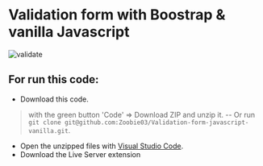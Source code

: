 # Validation form with Boostrap & vanilla Javascript
![validate](https://user-images.githubusercontent.com/74169935/154175277-29f2c342-7832-47f0-8d3d-926d41e2ac33.png)

## For run this code:
- Download this code.
> with the green button 'Code' => Download ZIP and unzip it.
-- Or run `git clone git@github.com:Zoobie03/Validation-form-javascript-vanilla.git`.
- Open the unzipped files with [Visual Studio Code](https://code.visualstudio.com/).
- Download the Live Server extension